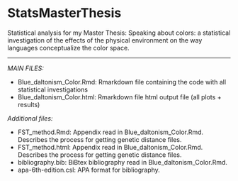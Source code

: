 # StatsMasterThesis
Statistical analysis for my Master Thesis: Speaking about colors: a statistical investigation of the effects of the physical environment on the way languages conceptualize the color space.


-----

*MAIN FILES:*
- Blue_daltonism_Color.Rmd: Rmarkdown file containing the code with all statistical investigations
- Blue_daltonism_Color.html: Rmarkdown file html output file (all plots + results)


*Additional files:*
- FST_method.Rmd: Appendix read in Blue_daltonism_Color.Rmd. Describes the process for getting genetic distance files.
- FST_method.html: Appendix read in Blue_daltonism_Color.Rmd. Describes the process for getting genetic distance files.
- bibliography.bib: BiBtex bibliography read in Blue_daltonism_Color.Rmd.
- apa-6th-edition.csl: APA format for bibliography.
